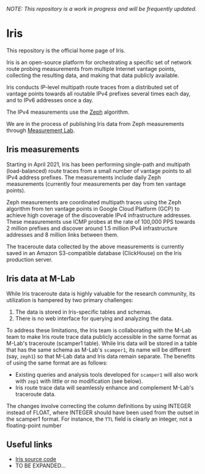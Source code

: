 *NOTE: This repository is a work in progress and will be frequently updated.*

# Iris

This repository is the official home page of Iris.

Iris is an open-source platform for orchestrating a specific set
of network route probing measurements from multiple Internet vantage
points, collecting the resulting data, and making that data publicly
available.

Iris conducts IP-level multipath route traces from a distributed
set of vantage points towards all routable IPv4 prefixes several
times each day, and to IPv6 addresses once a day.

The IPv4 measurements use the [Zeph](https://github.com/dioptra-io/zeph)
algorithm.

We are in the process of publishing Iris data from Zeph measurements
through [Measurement Lab](https://www.measurementlab.net).

## Iris measurements

Starting in April 2021, Iris has been performing single-path and
multipath (load-balanced) route traces from a small number of vantage
points to all IPv4 address prefixes.  The measurements include daily
Zeph measurements (currently four measurements per day from ten
vantage points).

Zeph measurements are coordinated multipath traces using the Zeph
algorithm from ten vantage points in Google Cloud Platform (GCP)
to achieve high coverage of the discoverable IPv4 infrastructure
addresses.  These measurements use ICMP probes at the rate of 100,000
PPS towards 2 million prefixes and discover around 1.5 million IPv4
infrastructure addresses and 8 million links between them.

The traceroute data collected by the above measurements is currently
saved in an Amazon S3-compatible database (ClickHouse) on the Iris
production server.

## Iris data at M-Lab

While Iris traceroute data is highly valuable for the research
community, its utilization is hampered by two primary challenges:

1. The data is stored in Iris-specific tables and schemas.
2. There is no web interface for querying and analyzing the data.

To address these limitations, the Iris team is collaborating with
the M-Lab team to make Iris route trace data publicly accessible
in the same format as M-Lab's traceroute (scamper1 table).  While
Iris data will be stored in a table that has the same schema as
M-Lab's `scamper1`, its name will be different (say, `zeph1`) so
that M-Lab data and Iris data remain separate.  The benefits of
using the same format are as follows:

* Existing queries and analysis tools developed for `scamper1` will
  also work with `zep1` with little or no modification (see below).
* Iris route trace data will seamlessly enhance and complement
  M-Lab's traceroute data.

The changes involve correcting the column definitions by using
INTEGER instead of FLOAT, where INTEGER should have been used from
the outset in the scamper1 format. For instance, the `TTL` field
is clearly an integer, not a floating-point number

## Useful links

* [Iris source code](https://github.com/dioptra-io/iris)
* TO BE EXPANDED...
